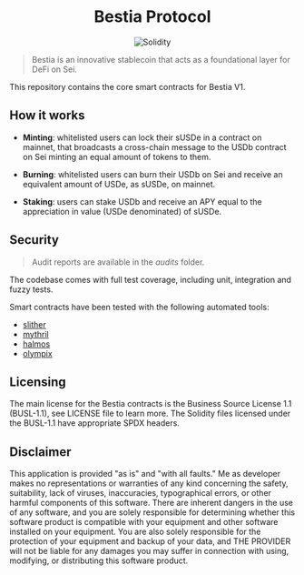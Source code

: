 <h1 align="center">Bestia Protocol</h1>

<div align="center">

![Solidity](https://img.shields.io/badge/Solidity-0.8.22-e6e6e6?style=for-the-badge&logo=solidity&logoColor=black)

</div>

> Bestia is an innovative stablecoin that acts as a foundational layer for DeFi on Sei.

This repository contains the core smart contracts for Bestia V1.

## How it works

* **Minting**: whitelisted users can lock their sUSDe in a contract on mainnet, that broadcasts a cross-chain message to the USDb contract on Sei minting an equal amount of tokens to them.

* **Burning**: whitelisted users can burn their USDb on Sei and receive an equivalent amount of USDe, as sUSDe, on mainnet.

* **Staking**: users can stake USDb and receive an APY equal to the appreciation in value (USDe denominated) of sUSDe.

## Security

> Audit reports are available in the _audits_ folder.

The codebase comes with full test coverage, including unit, integration and fuzzy tests.

Smart contracts have been tested with the following automated tools:

- [slither](https://github.com/crytic/slither)
- [mythril](https://github.com/Consensys/mythril)
- [halmos](https://github.com/a16z/halmos)
- [olympix](https://www.olympix.ai)

## Licensing

The main license for the Bestia contracts is the Business Source License 1.1 (BUSL-1.1), see LICENSE file to learn more.
The Solidity files licensed under the BUSL-1.1 have appropriate SPDX headers.

## Disclaimer

This application is provided "as is" and "with all faults." Me as developer makes no representations or warranties of
any kind concerning the safety, suitability, lack of viruses, inaccuracies, typographical errors, or other harmful
components of this software. There are inherent dangers in the use of any software, and you are solely responsible for
determining whether this software product is compatible with your equipment and other software installed on your
equipment. You are also solely responsible for the protection of your equipment and backup of your data, and THE
PROVIDER will not be liable for any damages you may suffer in connection with using, modifying, or distributing this
software product.
